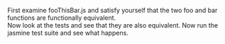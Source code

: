 First examine fooThisBar.js and satisfy yourself that the two foo and bar functions are functionally equivalent.  
Now look at the tests and see that they are also equivalent. 
Now run the jasmine test suite and see what happens.